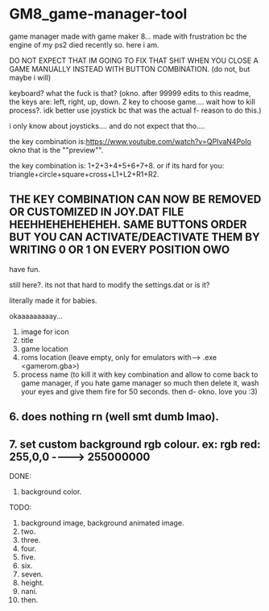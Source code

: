 # GM8_game-manager-tool
game manager made with game maker 8... made with frustration bc the engine of my ps2 died recently so. here i am.

DO NOT EXPECT THAT IM GOING TO FIX THAT SHIT WHEN YOU CLOSE A GAME MANUALLY INSTEAD WITH BUTTON COMBINATION. (do not, but maybe i will)

keyboard?
what the fuck is that? (okno. after 99999 edits to this readme, the keys are: left, right, up, down. Z key to choose game.... wait how to kill process?. idk better use joystick bc that was the actual f- reason to do this.)

i only know about joysticks....
and do not expect that tho....

the key combination is:https://www.youtube.com/watch?v=QPIvaN4PoIo
okno that is the ""preview"".

 the key combination is: 1+2+3+4+5+6+7+8. or if its hard for you: triangle+circle+square+cross+L1+L2+R1+R2.
 ## THE KEY COMBINATION CAN NOW BE REMOVED OR CUSTOMIZED IN JOY.DAT FILE HEEHHEHEHEHEHEH. SAME BUTTONS ORDER BUT YOU CAN ACTIVATE/DEACTIVATE THEM BY WRITING 0 OR 1 ON EVERY POSITION OWO

have fun.

still here?. its not that hard to modify the settings.dat or is it?

literally made it for babies.

okaaaaaaaaay...

1. image for icon
2. title
3. game location
4. roms location (leave empty, only for emulators with--> .exe <gamerom.gba>)
5. process name (to kill it with key combination and allow to come back to game manager, if you hate game manager so much then delete it, wash your eyes and give them fire for 50 seconds. then d- okno. love you :3)

## 6. does nothing rn (well smt dumb lmao). 
## 7. set custom background rgb colour. ex: rgb red: 255,0,0 ----> 255000000

DONE:
1. background color.


TODO:
1. background image, background animated image.
2. two.
3. three.
4. four.
5. five.
6. six.
7. seven.
8. height.
9. nani.
10. then.

